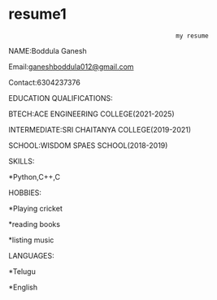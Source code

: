 # resume1

                                                  my resume

NAME:Boddula Ganesh

Email:ganeshboddula012@gmail.com

Contact:6304237376

EDUCATION QUALIFICATIONS:

  BTECH:ACE ENGINEERING COLLEGE(2021-2025)

  INTERMEDIATE:SRI CHAITANYA COLLEGE(2019-2021)

  SCHOOL:WISDOM SPAES SCHOOL(2018-2019)

SKILLS:

*Python,C++,C

HOBBIES:

*Playing cricket

*reading books

*listing music

LANGUAGES:

*Telugu

*English
